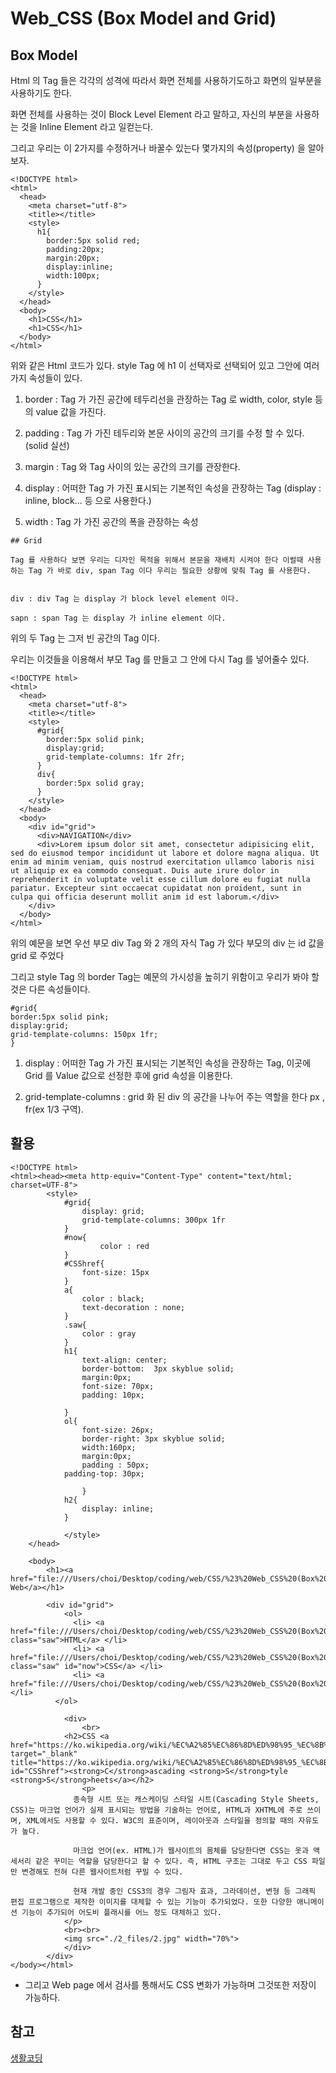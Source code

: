 # Web_CSS (Box Model and Grid)

## Box Model 

Html 의 Tag 들은 각각의 성격에 따라서 화면 전체를 사용하기도하고 화면의 일부분을 사용하기도 한다.

화면 전체를 사용하는 것이 Block Level Element 라고 말하고, 자신의 부분을 사용하는 것을 Inline Element 라고 일컫는다.

그리고 우리는 이 2가지를 수정하거나 바꿀수 있는다 몇가지의 속성(property) 을 알아보자.

```
<!DOCTYPE html>
<html>
  <head>
    <meta charset="utf-8">
    <title></title>
    <style>
      h1{
        border:5px solid red;
        padding:20px;
        margin:20px;
        display:inline;
        width:100px;
      }
    </style>
  </head>
  <body>
    <h1>CSS</h1>
    <h1>CSS</h1>
  </body>
</html>
```

위와 같은 Html 코드가 있다. style Tag 에 h1 이 선택자로 선택되어 있고 그안에 여러가지 속성들이 있다.


1. border : Tag 가 가진 공간에 테두리선을 관장하는 Tag 로 width, color, style 등의 value 값을 가진다.

2. padding : Tag 가 가진 테두리와 본문 사이의 공간의 크기를 수정 할 수 있다.(solid 실선)

3. margin : Tag 와 Tag 사이의 있는 공간의 크기를 관장한다.

4. display : 어떠한 Tag 가 가진 표시되는 기본적인 속성을 관장하는 Tag (display : inline, block... 등 으로 사용한다.) 

5. width : Tag 가 가진 공간의 폭을 관장하는 속성
```
## Grid

Tag 를 사용하다 보면 우리는 디자인 목적을 위해서 본문을 재배치 시켜야 한다 이럴때 사용하는 Tag 가 바로 div, span Tag 이다 우리는 필요한 상황에 맞춰 Tag 를 사용한다.


div : div Tag 는 display 가 block level element 이다.  

sapn : span Tag 는 display 가 inline element 이다.
```

위의 두 Tag 는 그저 빈 공간의 Tag 이다.

우리는 이것들을 이용해서 부모 Tag 를 만들고 그 안에 다시 Tag 를 넣어줄수 있다.

```
<!DOCTYPE html>
<html>
  <head>
    <meta charset="utf-8">
    <title></title>
    <style>
      #grid{
        border:5px solid pink;
        display:grid;
        grid-template-columns: 1fr 2fr;
      }
      div{
        border:5px solid gray;
      }
    </style>
  </head>
  <body>
    <div id="grid">
      <div>NAVIGATION</div>
      <div>Lorem ipsum dolor sit amet, consectetur adipisicing elit, sed do eiusmod tempor incididunt ut labore et dolore magna aliqua. Ut enim ad minim veniam, quis nostrud exercitation ullamco laboris nisi ut aliquip ex ea commodo consequat. Duis aute irure dolor in reprehenderit in voluptate velit esse cillum dolore eu fugiat nulla pariatur. Excepteur sint occaecat cupidatat non proident, sunt in culpa qui officia deserunt mollit anim id est laborum.</div>
    </div>
  </body>
</html>
``` 
위의 예문을 보면 우선 부모 div Tag 와 2 개의 자식 Tag 가 있다 부모의 div 는 id 값을 grid 로 주었다

그리고 style Tag 의 border Tag는 예문의 가시성을 높히기 위함이고 우리가 봐야 할것은 다른 속성들이다.

```
#grid{
border:5px solid pink;
display:grid;
grid-template-columns: 150px 1fr;
}
```
1. display : 어떠한 Tag 가 가진 표시되는 기본적인 속성을 관장하는 Tag, 이곳에 Grid 를 Value 값으로 선정한 후에 grid 속성을 이용한다.

2. grid-template-columns : grid 화 된 div 의 공간을 나누어 주는 역할을 한다 px , fr(ex 1/3 구역).


## 활용

``` 
<!DOCTYPE html>
<html><head><meta http-equiv="Content-Type" content="text/html; charset=UTF-8">
		<style>
			#grid{
				display: grid;
				grid-template-columns: 300px 1fr
			}
			#now{
					color : red
			}
			#CSShref{
				font-size: 15px
			}
			a{
				color : black;
				text-decoration : none;
			}
			.saw{
				color : gray
			}
			h1{
				text-align: center;
				border-bottom:  3px skyblue solid;
				margin:0px;
				font-size: 70px;
				padding: 10px;

			}
			ol{
				font-size: 26px;
				border-right: 3px skyblue solid;
				width:160px;
				margin:0px;
				padding : 50px;
	    	padding-top: 30px;

				}
			h2{
				display: inline;
			}

			</style>
	</head>

	<body>
		<h1><a href="file:///Users/choi/Desktop/coding/web/CSS/%23%20Web_CSS%20(Box%20model%20and%20Grid)/main.html"> Web</a></h1>

		<div id="grid">
			<ol>
		      <li> <a href="file:///Users/choi/Desktop/coding/web/CSS/%23%20Web_CSS%20(Box%20model%20and%20Grid)/1.html" class="saw">HTML</a> </li>
		      <li> <a href="file:///Users/choi/Desktop/coding/web/CSS/%23%20Web_CSS%20(Box%20model%20and%20Grid)/2.html" class="saw" id="now">CSS</a> </li>
		      <li> <a href="file:///Users/choi/Desktop/coding/web/CSS/%23%20Web_CSS%20(Box%20model%20and%20Grid)/3.html">JavaScript</a> </li>
		  </ol>

			<div>
				<br>
	    	<h2>CSS <a href="https://ko.wikipedia.org/wiki/%EC%A2%85%EC%86%8D%ED%98%95_%EC%8B%9C%ED%8A%B8" target="_blank" title="https://ko.wikipedia.org/wiki/%EC%A2%85%EC%86%8D%ED%98%95_%EC%8B%9C%ED%8A%B8" id="CSShref"><strong>C</strong>ascading <strong>S</strong>tyle <strong>S</strong>heets</a></h2>
				<p>
		      종속형 시트 또는 캐스케이딩 스타일 시트(Cascading Style Sheets, CSS)는 마크업 언어가 실제 표시되는 방법을 기술하는 언어로, HTML과 XHTML에 주로 쓰이며, XML에서도 사용할 수 있다. W3C의 표준이며, 레이아웃과 스타일을 정의할 때의 자유도가 높다.

		      마크업 언어(ex. HTML)가 웹사이트의 몸체를 담당한다면 CSS는 옷과 액세서리 같은 꾸미는 역할을 담당한다고 할 수 있다. 즉, HTML 구조는 그대로 두고 CSS 파일만 변경해도 전혀 다른 웹사이트처럼 꾸밀 수 있다.

		      현재 개발 중인 CSS3의 경우 그림자 효과, 그라데이션, 변형 등 그래픽 편집 프로그램으로 제작한 이미지를 대체할 수 있는 기능이 추가되었다. 또한 다양한 애니메이션 기능이 추가되어 어도비 플래시를 어느 정도 대체하고 있다.
		    </p>
		    <br><br>
		    <img src="./2_files/2.jpg" width="70%">
			</div>
		</div>
</body></html>

```

* 그리고 Web page 에서 검사를 통해서도 CSS 변화가 가능하며 그것또한 저장이 가능하다.

## 참고
[생활코딩](https://opentutorials.org/course/3086/18322)
